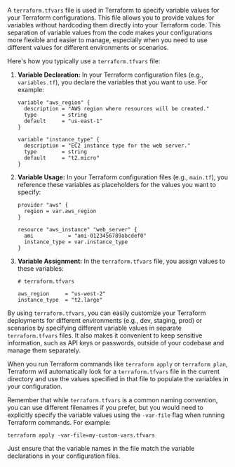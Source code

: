 A `terraform.tfvars` file is used in Terraform to specify variable values for your Terraform configurations. This file allows you to provide values for variables without hardcoding them directly into your Terraform code. This separation of variable values from the code makes your configurations more flexible and easier to manage, especially when you need to use different values for different environments or scenarios.

Here's how you typically use a `terraform.tfvars` file:

1. **Variable Declaration:** In your Terraform configuration files (e.g., `variables.tf`), you declare the variables that you want to use. For example:

   ```hcl
   variable "aws_region" {
     description = "AWS region where resources will be created."
     type        = string
     default     = "us-east-1"
   }

   variable "instance_type" {
     description = "EC2 instance type for the web server."
     type        = string
     default     = "t2.micro"
   }
   ```

2. **Variable Usage:** In your Terraform configuration files (e.g., `main.tf`), you reference these variables as placeholders for the values you want to specify:

   ```hcl
   provider "aws" {
     region = var.aws_region
   }

   resource "aws_instance" "web_server" {
     ami           = "ami-0123456789abcdef0"
     instance_type = var.instance_type
   }
   ```

3. **Variable Assignment:** In the `terraform.tfvars` file, you assign values to these variables:

   ```hcl
   # terraform.tfvars

   aws_region     = "us-west-2"
   instance_type  = "t2.large"
   ```

By using `terraform.tfvars`, you can easily customize your Terraform deployments for different environments (e.g., dev, staging, prod) or scenarios by specifying different variable values in separate `terraform.tfvars` files. It also makes it convenient to keep sensitive information, such as API keys or passwords, outside of your codebase and manage them separately.

When you run Terraform commands like `terraform apply` or `terraform plan`, Terraform will automatically look for a `terraform.tfvars` file in the current directory and use the values specified in that file to populate the variables in your configuration.

Remember that while `terraform.tfvars` is a common naming convention, you can use different filenames if you prefer, but you would need to explicitly specify the variable values using the `-var-file` flag when running Terraform commands. For example:

```shell
terraform apply -var-file=my-custom-vars.tfvars
```

Just ensure that the variable names in the file match the variable declarations in your configuration files.